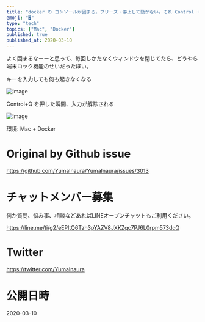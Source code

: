 ```yaml
---
title: "docker の コンソールが固まる。フリーズ・停止して動かない。それ Control + S のせいなら Control + Q で解除で"
emoji: "🖥"
type: "tech"
topics: ["Mac", "Docker"]
published: true
published_at: 2020-03-10
---
```


よく固まるなーーと思って、毎回しかたなくウィンドウを閉じてたら、どうやら端末ロック機能のせいだったぽい。

キーを入力しても何も起きなくなる

![image](https://user-images.githubusercontent.com/13635059/76179684-10861980-61ff-11ea-89c5-6defc088c95b.png)

Control+Q を押した瞬間、入力が解除される

![image](https://user-images.githubusercontent.com/13635059/76179686-11b74680-61ff-11ea-92bd-3d170e043632.png)

環境: Mac + Docker


# Original by Github issue

https://github.com/YumaInaura/YumaInaura/issues/3013








<!-- Update From Qiita API -->

# チャットメンバー募集


何か質問、悩み事、相談などあればLINEオープンチャットもご利用ください。

https://line.me/ti/g2/eEPltQ6Tzh3pYAZV8JXKZqc7PJ6L0rpm573dcQ





# Twitter


https://twitter.com/YumaInaura


<!-- Update From Qiita API -->



# 公開日時

2020-03-10
